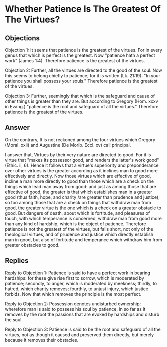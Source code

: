 # Whether Patience Is The Greatest Of The Virtues?

## Objections

Objection 1: It seems that patience is the greatest of the virtues. For in every genus that which is perfect is the greatest. Now "patience hath a perfect work" (James 1:4). Therefore patience is the greatest of the virtues.

Objection 2: Further, all the virtues are directed to the good of the soul. Now this seems to belong chiefly to patience; for it is written (Lk. 21:19): "In your patience you shall possess your souls." Therefore patience is the greatest of the virtues.

Objection 3: Further, seemingly that which is the safeguard and cause of other things is greater than they are. But according to Gregory (Hom. xxxv in Evang.) "patience is the root and safeguard of all the virtues." Therefore patience is the greatest of the virtues.

## Answer

On the contrary, It is not reckoned among the four virtues which Gregory (Moral. xxii) and Augustine (De Morib. Eccl. xv) call principal.

I answer that, Virtues by their very nature are directed to good. For it is virtue that "makes its possessor good, and renders the latter's work good" (Ethic. ii, 6). Hence it follows that a virtue's superiority and preponderance over other virtues is the greater according as it inclines man to good more effectively and directly. Now those virtues which are effective of good, incline a man more directly to good than those which are a check on the things which lead man away from good: and just as among those that are effective of good, the greater is that which establishes man in a greater good (thus faith, hope, and charity /are greater than prudence and justice); so too among those that are a check on things that withdraw man from good, the greater virtue is the one which is a check on a greater obstacle to good. But dangers of death, about which is fortitude, and pleasures of touch, with which temperance is concerned, withdraw man from good more than any kind of hardship, which is the object of patience. Therefore patience is not the greatest of the virtues, but falls short, not only of the theological virtues, and of prudence and justice which directly establish man in good, but also of fortitude and temperance which withdraw him from greater obstacles to good.

## Replies

Reply to Objection 1: Patience is said to have a perfect work in bearing hardships: for these give rise first to sorrow, which is moderated by patience; secondly, to anger, which is moderated by meekness; thirdly, to hatred, which charity removes; fourthly, to unjust injury, which justice forbids. Now that which removes the principle is the most perfect.

Reply to Objection 2: Possession denotes undisturbed ownership; wherefore man is said to possess his soul by patience, in so far as it removes by the root the passions that are evoked by hardships and disturb the soul.

Reply to Objection 3: Patience is said to be the root and safeguard of all the virtues, not as though it caused and preserved them directly, but merely because it removes their obstacles.